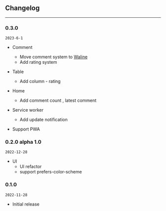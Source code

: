 ## Changelog

---

### 0.3.0

`2023-6-1`

- Comment
  - Move comment system to [Waline](https://github.com/walinejs/waline)
  - Add rating system

- Table
  - Add column - rating
  
- Home
  -  Add comment count , latest comment

- Service worker
  - Add update notification

- Support PWA



### 0.2.0 alpha 1.0

`2022-12-28`

- UI
  - UI refactor
  - support prefers-color-scheme



### 0.1.0 

`2022-11-28`

- Initial release


